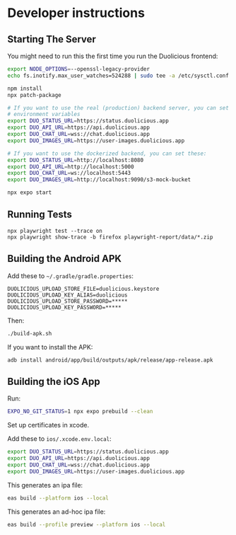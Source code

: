 # Developer instructions

## Starting The Server

You might need to run this the first time you run the Duolicious frontend:

```bash
export NODE_OPTIONS=--openssl-legacy-provider
echo fs.inotify.max_user_watches=524288 | sudo tee -a /etc/sysctl.conf && sudo sysctl -p
```

```bash
npm install
npx patch-package

# If you want to use the real (production) backend server, you can set these
# environment variables
export DUO_STATUS_URL=https://status.duolicious.app
export DUO_API_URL=https://api.duolicious.app
export DUO_CHAT_URL=wss://chat.duolicious.app
export DUO_IMAGES_URL=https://user-images.duolicious.app

# If you want to use the dockerized backend, you can set these:
export DUO_STATUS_URL=http://localhost:8080
export DUO_API_URL=http://localhost:5000
export DUO_CHAT_URL=ws://localhost:5443
export DUO_IMAGES_URL=http://localhost:9090/s3-mock-bucket

npx expo start
```

## Running Tests

```
npx playwright test --trace on
npx playwright show-trace -b firefox playwright-report/data/*.zip
```


## Building the Android APK

Add these to `~/.gradle/gradle.properties`:

```
DUOLICIOUS_UPLOAD_STORE_FILE=duolicious.keystore
DUOLICIOUS_UPLOAD_KEY_ALIAS=duolicious
DUOLICIOUS_UPLOAD_STORE_PASSWORD=*****
DUOLICIOUS_UPLOAD_KEY_PASSWORD=*****
```

Then:

```bash
./build-apk.sh
```

If you want to install the APK:

```
adb install android/app/build/outputs/apk/release/app-release.apk
```

## Building the iOS App

Run:

```bash
EXPO_NO_GIT_STATUS=1 npx expo prebuild --clean
```

Set up certificates in xcode.

Add these to `ios/.xcode.env.local`:

```bash
export DUO_STATUS_URL=https://status.duolicious.app
export DUO_API_URL=https://api.duolicious.app
export DUO_CHAT_URL=wss://chat.duolicious.app
export DUO_IMAGES_URL=https://user-images.duolicious.app
```

This generates an ipa file:

```bash
eas build --platform ios --local
```

This generates an ad-hoc ipa file:

```bash
eas build --profile preview --platform ios --local
```
